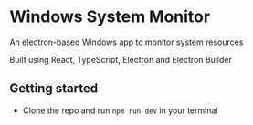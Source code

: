# Windows System Monitor

An electron-based Windows app to monitor system resources

Built using React, TypeScript, Electron and Electron Builder

## Getting started

- Clone the repo and run `npm run dev` in your terminal
